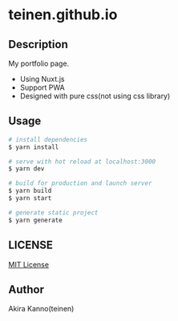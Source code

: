 # teinen.github.io

## Description

My portfolio page.

* Using Nuxt.js
* Support PWA
* Designed with pure css(not using css library)

## Usage

``` bash
# install dependencies
$ yarn install

# serve with hot reload at localhost:3000
$ yarn dev

# build for production and launch server
$ yarn build
$ yarn start

# generate static project
$ yarn generate
```

## LICENSE

[MIT License](https://opensource.org/licenses/MIT)

## Author

Akira Kanno(teinen)
